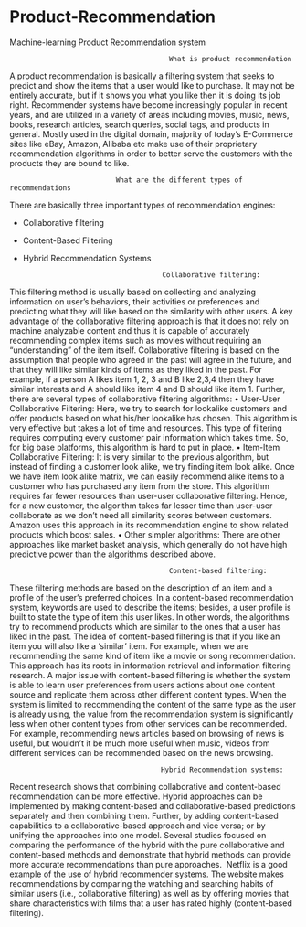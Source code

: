 # Product-Recommendation
Machine-learning Product Recommendation system


                                           What is product recommendation
A product recommendation is basically a filtering system that seeks to predict and show the items that a user would like to purchase. It may not be entirely accurate, but if it shows you what you like then it is doing its job right.
Recommender systems have become increasingly popular in recent years, and are utilized in a variety of areas including movies, music, news, books, research articles, search queries, social tags, and products in general. Mostly used in the digital domain, majority of today’s E-Commerce sites like eBay, Amazon, Alibaba etc make use of their proprietary recommendation algorithms in order to better serve the customers with the products they are bound to like.

                              What are the different types of recommendations

There are basically three important types of recommendation engines:
    
   * Collaborative filtering
   * Content-Based Filtering
   * Hybrid Recommendation Systems
    
                                           Collaborative filtering:

This filtering method is usually based on collecting and analyzing information on user’s behaviors, their activities or preferences and predicting what they will like based on the similarity with other users. A key advantage of the collaborative filtering approach is that it does not rely on machine analyzable content and thus it is capable of accurately recommending complex items such as movies without requiring an “understanding” of the item itself. Collaborative filtering is based on the assumption that people who agreed in the past will agree in the future, and that they will like similar kinds of items as they liked in the past. For example, if a person A likes item 1, 2, 3 and B like 2,3,4 then they have similar interests and A should like item 4 and B should like item 1.
Further, there are several types of collaborative filtering algorithms:
   • User-User Collaborative Filtering: Here, we try to search for lookalike customers and offer products based on what his/her lookalike has chosen. This algorithm is very effective but takes a lot of time and resources. This type of filtering requires computing every customer pair information which takes time. So, for big base platforms, this algorithm is hard to put in place.
    • Item-Item Collaborative Filtering: It is very similar to the previous algorithm, but instead of finding a customer look alike, we try finding item look alike. Once we have item look alike matrix, we can easily recommend alike items to a customer who has purchased any item from the store. This algorithm requires far fewer resources than user-user collaborative filtering. Hence, for a new customer, the algorithm takes far lesser time than user-user collaborate as we don’t need all similarity scores between customers. Amazon uses this approach in its recommendation engine to show related products which boost sales.
    • Other simpler algorithms: There are other approaches like market basket analysis, which generally do not have high predictive power than the algorithms described above.
    
                                           Content-based filtering:

These filtering methods are based on the description of an item and a profile of the user’s preferred choices. In a content-based recommendation system, keywords are used to describe the items; besides, a user profile is built to state the type of item this user likes. In other words, the algorithms try to recommend products which are similar to the ones that a user has liked in the past. The idea of content-based filtering is that if you like an item you will also like a ‘similar’ item. For example, when we are recommending the same kind of item like a movie or song recommendation. This approach has its roots in information retrieval and information filtering research.
A major issue with content-based filtering is whether the system is able to learn user preferences from users actions about one content source and replicate them across other different content types. When the system is limited to recommending the content of the same type as the user is already using, the value from the recommendation system is significantly less when other content types from other services can be recommended. For example, recommending news articles based on browsing of news is useful, but wouldn’t it be much more useful when music, videos from different services can be recommended based on the news browsing.

                                         Hybrid Recommendation systems:
Recent research shows that combining collaborative and content-based recommendation can be more effective. Hybrid approaches can be implemented by making content-based and collaborative-based predictions separately and then combining them. Further, by adding content-based capabilities to a collaborative-based approach and vice versa; or by unifying the approaches into one model.
Several studies focused on comparing the performance of the hybrid with the pure collaborative and content-based methods and demonstrate that hybrid methods can provide more accurate recommendations than pure approaches. 
Netflix is a good example of the use of hybrid recommender systems. The website makes recommendations by comparing the watching and searching habits of similar users (i.e., collaborative filtering) as well as by offering movies that share characteristics with films that a user has rated highly (content-based filtering).


